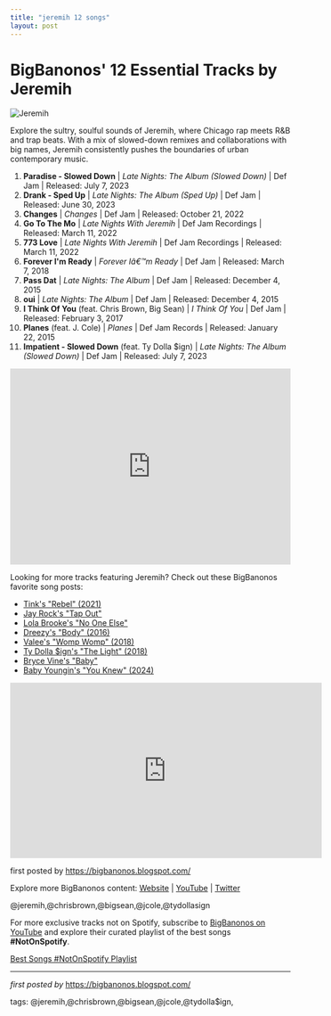 ```yaml
---
title: "jeremih 12 songs"
layout: post
---
```

<h1>BigBanonos' 12 Essential Tracks by Jeremih</h1>
<img src="https://iscale.iheart.com/catalog/artist/43480" alt="Jeremih"> <p>Explore the sultry, soulful sounds of Jeremih, where Chicago rap meets R&B and trap beats. With a mix of slowed-down remixes and collaborations with big names, Jeremih consistently pushes the boundaries of urban contemporary music.</p> <ol> <li><strong>Paradise - Slowed Down</strong> | <em>Late Nights: The Album (Slowed Down)</em> | Def Jam | Released: July 7, 2023</li> <li><strong>Drank - Sped Up</strong> | <em>Late Nights: The Album (Sped Up)</em> | Def Jam | Released: June 30, 2023</li> <li><strong>Changes</strong> | <em>Changes</em> | Def Jam | Released: October 21, 2022</li> <li><strong>Go To The Mo</strong> | <em>Late Nights With Jeremih</em> | Def Jam Recordings | Released: March 11, 2022</li> <li><strong>773 Love</strong> | <em>Late Nights With Jeremih</em> | Def Jam Recordings | Released: March 11, 2022</li> <li><strong>Forever I'm Ready</strong> | <em>Forever Iâ€™m Ready</em> | Def Jam | Released: March 7, 2018</li> <li><strong>Pass Dat</strong> | <em>Late Nights: The Album</em> | Def Jam | Released: December 4, 2015</li> <li><strong>oui</strong> | <em>Late Nights: The Album</em> | Def Jam | Released: December 4, 2015</li> <li><strong>I Think Of You</strong> (feat. Chris Brown, Big Sean) | <em>I Think Of You</em> | Def Jam | Released: February 3, 2017</li> <li><strong>Planes</strong> (feat. J. Cole) | <em>Planes</em> | Def Jam Records | Released: January 22, 2015</li> <li><strong>Impatient - Slowed Down</strong> (feat. Ty Dolla $ign) | <em>Late Nights: The Album (Slowed Down)</em> | Def Jam | Released: July 7, 2023</li>
</ol> <div> <iframe src="https://open.spotify.com/embed/playlist/1fycDt36jK7XBxY2qaS3VK?utm_source=generator" width="100%" height="352" frameborder="0" allowfullscreen="" allow="autoplay; clipboard-write; encrypted-media; fullscreen; picture-in-picture" loading="lazy"></iframe>
</div> <p>Looking for more tracks featuring Jeremih? Check out these BigBanonos favorite song posts:</p>
<ul> <li><a href="https://bigbanonos.blogspot.com/2024/05/tink-4-songs.html">Tink's "Rebel" (2021)</a></li> <li><a href="https://bigbanonos.blogspot.com/2018/10/jay-rock.html">Jay Rock's "Tap Out"</a></li> <li><a href="https://bigbanonos.blogspot.com/2024/09/lola-brooke-1-song.html">Lola Brooke's "No One Else"</a></li> <li><a href="https://bigbanonos.blogspot.com/2016/01/dreezy.html">Dreezy's "Body" (2016)</a></li> <li><a href="https://bigbanonos.blogspot.com/2018/08/valee.html">Valee's "Womp Womp" (2018)</a></li> <li><a href="https://bigbanonos.blogspot.com/2017/10/ty-dolla-ign.html">Ty Dolla $ign's "The Light" (2018)</a></li> <li><a href="https://bigbanonos.blogspot.com/2020/03/bryce-vine-1-song.html">Bryce Vine's "Baby"</a></li> <li><a href="https://bigbanonos.blogspot.com/2024/08/baby-youngin-you-knew-ft-jeremih.html">Baby Youngin's "You Knew" (2024)</a></li>
</ul> <iframe width="560" height="315" src="https://www.youtube.com/embed/videoseries?list=PLtuNtuTatqI3ShyUYBgwguFgqttA0iUKp" frameborder="0" allow="accelerometer; autoplay; encrypted-media; gyroscope; picture-in-picture" allowfullscreen></iframe><br /> <p>first posted by <a href="https://bigbanonos.blogspot.com/">https://bigbanonos.blogspot.com/</a></p> <div> <p>Explore more BigBanonos content: <a href="https://bigbanonos.blogspot.com/">Website</a> | <a href="https://www.youtube.com/@BigBanonos">YouTube</a> | <a href="https://x.com/bigbanonos">Twitter</a></p>
</div> <!-- Tags -->
<p>@jeremih,@chrisbrown,@bigsean,@jcole,@tydollasign</p>


<!--Subscribe and Playlist Links-->
<div>
    <p>For more exclusive tracks not on Spotify, subscribe to <a href="https://www.youtube.com/@BigBanonos" target="_blank">BigBanonos on YouTube</a> and explore their curated playlist of the best songs <strong>#NotOnSpotify</strong>.</p>
    <p><a href="https://www.youtube.com/playlist?list=PLtuNtuTatqI0kFahUCbtbfenC_ET5O_tr" target="_blank">Best Songs #NotOnSpotify Playlist<br /></a></p></div>

<hr />

<p><em>first posted by</em> <a href="https://bigbanonos.blogspot.com/" rel="noopener" target="_new">https://bigbanonos.blogspot.com/</a></p>

<p>tags: @jeremih,@chrisbrown,@bigsean,@jcole,@tydolla$ign,</p>
